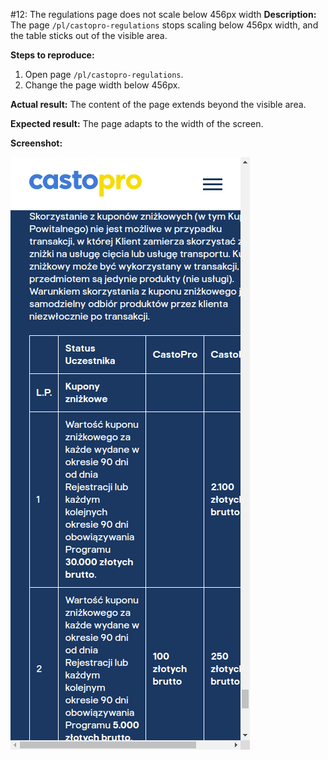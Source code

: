 #12: The regulations page does not scale below 456px width
**Description:** The page `/pl/castopro-regulations` stops scaling below 456px width, and the table sticks out of the visible area.

**Steps to reproduce:**
1. Open page `/pl/castopro-regulations`.
2. Change the page width below 456px.

**Actual result:** The content of the page extends beyond the visible area.

**Expected result:** The page adapts to the width of the screen.

**Screenshot:**

![CastoPro12](https://raw.githubusercontent.com/lukmarcus/Today-I-Learned/main/Test_Case_Studies/CastoPro/12.png)